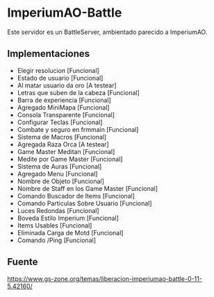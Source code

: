 # ImperiumAO-Battle
Este servidor es un BattleServer, ambientado parecido a ImperiumAO.

## Implementaciones
- Elegir resolucion [Funcional]
- Estado de usuario [Funcional]
- Al matar usuario da oro [A testear]
- Letras que suben de la cabeza [Funcional]
- Barra de experiencia [Funcional]
- Agregado MiniMapa [Funcional]
- Consola Transparente [Funcional]
- Configurar Teclas [Funcional]
- Combate y seguro en frmmain [Funcional]
- Sistema de Macros [Funcional]
- Agregada Raza Orca [A testear]
- Game Master Meditan [Funcional]
- Medite por Game Master [Funcional]
- Sistema de Auras [Funcional]
- Agregado Menu [Funcional]
- Nombre de Objeto [Funcional]
- Nombre de Staff en los Game Master [Funcional]
- Comando Buscador de Items [Funcional]
- Comando Particulas Sobre Usuario [Funcional]
- Luces Redondas [Funcional]
- Boveda Estilo Imperium [Funcional]
- Items Usables [Funcional]
- Eliminada Carga de Motd [Funcional]
- Comando /Ping [Funcional]

## Fuente
https://www.gs-zone.org/temas/liberacion-imperiumao-battle-0-11-5.42160/
